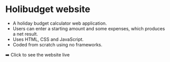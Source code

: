# Holibudget website

- A holiday budget calculator web application. 
- Users can enter a starting amount and some expenses, which produces a net result. 
- Uses HTML, CSS and JavaScript.
- Coded from scratch using no frameworks. 

➡️ Click to see the website live

